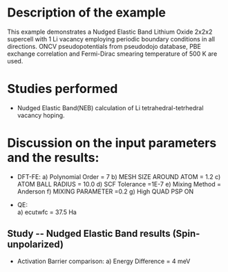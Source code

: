 Description of the example
==========================
This example demonstrates a Nudged Elastic Band Lithium Oxide 2x2x2 supercell with 1 Li vacancy employing periodic boundary conditions in all directions. ONCV pseudopotentials from pseudodojo database, PBE exchange correlation and Fermi-Dirac smearing temperature of 500 K are used. 

Studies performed
=======================
* Nudged Elastic Band(NEB) calculation of Li tetrahedral-tetrhedral vacancy hoping. 


Discussion on the input parameters and the results:
==================================================
* DFT-FE:
        a) Polynomial Order      = 7
        b) MESH SIZE AROUND ATOM  = 1.2
        c) ATOM BALL RADIUS         = 10.0
        d) SCF Tolerance            =1E-7
        e) Mixing Method            = Anderson
        f) MIXING PARAMETER          =0.2
        g) High QUAD PSP ON

        
* QE:  
        a) ecutwfc                  = 37.5 Ha                                    
        


Study -- Nudged Elastic Band results (Spin-unpolarized)
------------------------------------------------------------
* Activation Barrier comparison:
    a) Energy Difference = 4 meV


